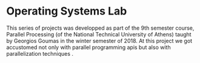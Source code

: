 # Operating Systems Lab 
This series of projects was developped as part of the 9th semester course, Parallel Processing (of the National Technical University of Athens) taught by Georgios Goumas in the winter semester of 2018. At this project we got accustomed not only with parallel programming apis but also with parallelization techniques . 
